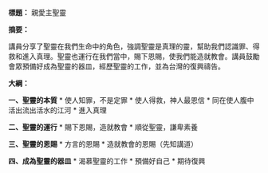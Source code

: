 **標題：** 親愛主聖靈

**摘要：**

講員分享了聖靈在我們生命中的角色，強調聖靈是真理的靈，幫助我們認識罪、得救和進入真理。聖靈也運行在我們當中，賜下恩賜，使我們能造就教會。講員鼓勵會眾預備好成為聖靈的器皿，經歷聖靈的工作，並為台灣的復興禱告。

**大綱：**

**一、聖靈的本質**
    * 使人知罪，不是定罪
    * 使人得救，神人最恩信
    * 同在使人腹中活出流出活水的江河
    * 進入真理

**二、聖靈的運行**
    * 賜下恩賜，造就教會
    * 順從聖靈，謙卑素養

**三、聖靈的恩賜**
    * 方言的恩賜
    * 造就教會的恩賜（先知講道）

**四、成為聖靈的器皿**
    * 渴慕聖靈的工作
    * 預備好自己
    * 期待復興